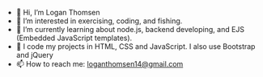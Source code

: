 - 👋 Hi, I’m Logan Thomsen
- 👀 I’m interested in exercising, coding, and fishing.
- 🌱 I’m currently learning about node.js, backend developing, and EJS (Embedded JavaScript templates).
- 💞️ I code my projects in HTML, CSS and JavaScript. I also use Bootstrap and jQuery
- 📫 How to reach me: loganthomsen14@gmail.com

<!---
loganthomsen14/loganthomsen14 is a ✨ special ✨ repository because its `README.md` (this file) appears on your GitHub profile.
You can click the Preview link to take a look at your changes.
--->

